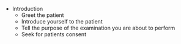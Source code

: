 - Introduction
	- Greet the patient
	- Introduce yourself to the patient
	- Tell the purpose of the examination you are about to perform
	- Seek for patients consent